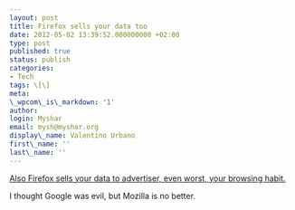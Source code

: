 ```yaml
---
layout: post
title: Firefox sells your data too
date: 2012-05-02 13:39:52.000000000 +02:00
type: post
published: true
status: publish
categories:
- Tech
tags: \[\]
meta:
\_wpcom\_is\_markdown: '1'
author:
login: Myshar
email: mysh@myshar.org
display\_name: Valentino Urbano
first\_name: ''
last\_name: ''
---
```


[Also Firefox sells your data to advertiser, even worst, your browsing habit.][0]

I thought Google was evil, but Mozilla is no better.


[0]: http://www.theverge.com/2012/5/2/2993307/firefox-showip-add-on-privacy-concerns